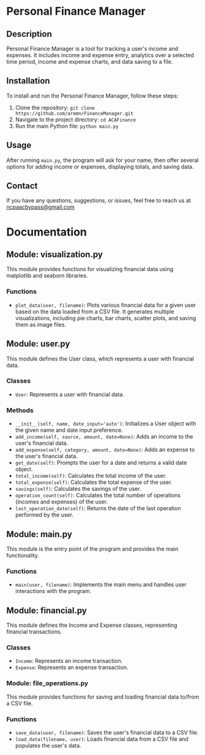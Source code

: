 # Personal Finance Manager

## Description

Personal Finance Manager is a tool for tracking a user's income and expenses. It includes income and expense entry, analytics over a selected time period, income and expense charts, and data saving to a file.

## Installation

To install and run the Personal Finance Manager, follow these steps:

1. Clone the repository: `git clone https://github.com/aremn/FinanceManager.git`
2. Navigate to the project directory: `cd ACAFinance`
3. Run the main Python file: `python main.py`

## Usage

After running `main.py`, the program will ask for your name, then offer several options for adding income or expenses, displaying totals, and saving data.

## Contact

If you have any questions, suggestions, or issues, feel free to reach us at ncpaacbypass@gmail.com

# Documentation

## Module: visualization.py

This module provides functions for visualizing financial data using matplotlib and seaborn libraries.

### Functions

- `plot_data(user, filename)`: Plots various financial data for a given user based on the data loaded from a CSV file. It generates multiple visualizations, including pie charts, bar charts, scatter plots, and saving them as image files.

## Module: user.py

This module defines the User class, which represents a user with financial data.

### Classes

- `User`: Represents a user with financial data.

### Methods

- `__init__(self, name, date_input='auto')`: Initializes a User object with the given name and date input preference.
- `add_income(self, source, amount, date=None)`: Adds an income to the user's financial data.
- `add_expense(self, category, amount, date=None)`: Adds an expense to the user's financial data.
- `get_date(self)`: Prompts the user for a date and returns a valid date object.
- `total_income(self)`: Calculates the total income of the user.
- `total_expense(self)`: Calculates the total expense of the user.
- `savings(self)`: Calculates the savings of the user.
- `operation_count(self)`: Calculates the total number of operations (incomes and expenses) of the user.
- `last_operation_date(self)`: Returns the date of the last operation performed by the user.

## Module: main.py

This module is the entry point of the program and provides the main functionality.

### Functions

- `main(user, filename)`: Implements the main menu and handles user interactions with the program.

## Module: financial.py

This module defines the Income and Expense classes, representing financial transactions.

### Classes

- `Income`: Represents an income transaction.
- `Expense`: Represents an expense transaction.

### Module: file_operations.py

This module provides functions for saving and loading financial data to/from a CSV file.

### Functions

- `save_data(user, filename)`: Saves the user's financial data to a CSV file.
- `load_data(filename, user)`: Loads financial data from a CSV file and populates the user's data.


